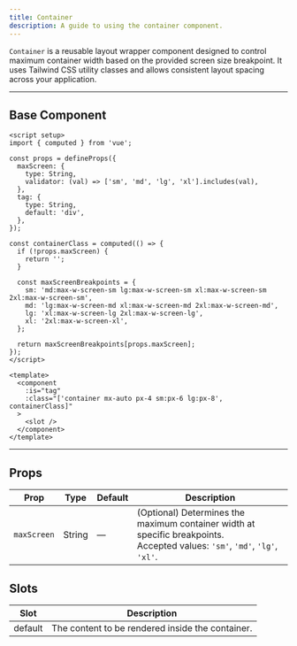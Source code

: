 ```yaml
---
title: Container  
description: A guide to using the container component.
---
```


`Container` is a reusable layout wrapper component designed to control maximum container width based on the provided screen size breakpoint. It uses Tailwind CSS utility classes and allows consistent layout spacing across your application.

---

## Base Component

```vue
<script setup>
import { computed } from 'vue';

const props = defineProps({
  maxScreen: {
    type: String,
    validator: (val) => ['sm', 'md', 'lg', 'xl'].includes(val),
  },
  tag: {
    type: String,
    default: 'div',
  },
});

const containerClass = computed(() => {
  if (!props.maxScreen) {
    return '';
  }

  const maxScreenBreakpoints = {
    sm: 'md:max-w-screen-sm lg:max-w-screen-sm xl:max-w-screen-sm 2xl:max-w-screen-sm',
    md: 'lg:max-w-screen-md xl:max-w-screen-md 2xl:max-w-screen-md',
    lg: 'xl:max-w-screen-lg 2xl:max-w-screen-lg',
    xl: '2xl:max-w-screen-xl',
  };

  return maxScreenBreakpoints[props.maxScreen];
});
</script>

<template>
  <component
    :is="tag"
    :class="['container mx-auto px-4 sm:px-6 lg:px-8', containerClass]"
  >
    <slot />
  </component>
</template>
```

---

## Props

| Prop        | Type   | Default  | Description |
| ----------- | ------ | -------- | ----------- |
| `maxScreen` | String | — | (Optional) Determines the maximum container width at specific breakpoints. <br>Accepted values: `'sm'`, `'md'`, `'lg'`, `'xl'`. |

## Slots

| Slot    | Description                                      |
| ------- | ------------------------------------------------ |
| default | The content to be rendered inside the container. |
